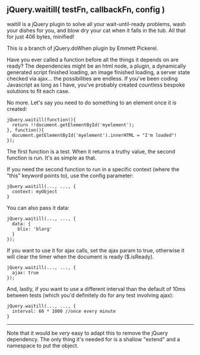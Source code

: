 ## jQuery.waitill( testFn, callbackFn, config )

waitill is a jQuery plugin to solve all your wait-until-ready problems, wash your dishes for you, and blow dry your cat when it falls in the tub. All that for just 406 bytes, minified!

This is a branch of jQuery.doWhen plugin by Emmett Pickerel.

Have you ever called a function before all the things it depends on are ready? The dependencies might be an html node, a plugin, a dynamically generated script finished loading, an image finished loading, a server state checked via ajax... the possibilities are endless. If you've been coding Javascript as long as I have, you've probably created countless bespoke solutions to fit each case.

No more. Let's say you need to do something to an element once it is created:

    jQuery.waitill(function(){
      return !!document.getElementById('myelement');
    }, function(){
      document.getElementById('myelement').innerHTML = "I'm loaded"!
    });

The first function is a test. When it returns a truthy value, the second function is run. It's as simple as that.

If you need the second function to run in a specific context (where the "this" keyword points to), use the config parameter:

    jQuery.waitill(..., ..., {
      context: myObject
    }

You can also pass it data:

    jQuery.waitill(..., ..., {
      data: {
        blix: 'blarg'
      }
    });

If you want to use it for ajax calls, set the ajax param to true, otherwise it will clear the timer when the document is ready ($.isReady).

    jQuery.waitill(..., ..., {
      ajax: true
    });

And, lastly, if you want to use a different interval than the default of 10ms between tests (which you'd definitely do for any test involving ajax):

    jQuery.waitill(..., ..., {
      interval: 60 * 1000 //once every minute
    }

---------
Note that it would be *very* easy to adapt this to remove the jQuery dependency. The only thing it's needed for is a shallow "extend" and a namespace to put the object.
